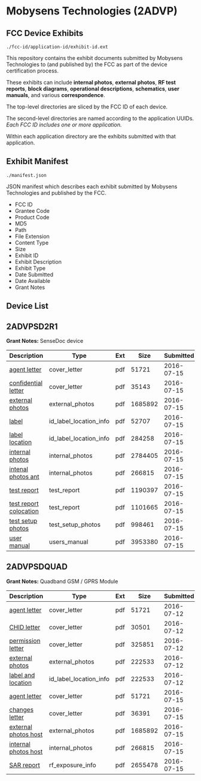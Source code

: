 # Mobysens Technologies (2ADVP)
## FCC Device Exhibits

```
./fcc-id/application-id/exhibit-id.ext
```

This repository contains the exhibit documents submitted by Mobysens Technologies to (and published by) the FCC as part of the device certification process.

These exhibits can include **internal photos**, **external photos**, **RF test reports**, **block diagrams**, **operational descriptions**, **schematics**, **user manuals**, and various **correspondence**.

The top-level directories are sliced by the FCC ID of each device.

The second-level directories are named according to the application UUIDs. *Each FCC ID includes one or more application.*

Within each application directory are the exhibits submitted with that application. 

## Exhibit Manifest

```
./manifest.json
```

JSON manifest which describes each exhibit submitted by Mobysens Technologies and published by the FCC.

- FCC ID
- Grantee Code
- Product Code
- MD5
- Path
- File Extension
- Content Type
- Size
- Exhibit ID
- Exhibit Description
- Exhibit Type
- Date Submitted
- Date Available
- Grant Notes

## Device List
## 2ADVPSD2R1
**Grant Notes:** SenseDoc device

| Description | Type | Ext | Size | Submitted | Available |
| ----------- | ---- | --- | ---- | --------- | --------- |
| [agent letter](2ADVPSD2R1/52c9e39f182a84a4681bcef912d87304/3059627.pdf) | cover_letter | pdf | 51721 | 2016-07-15 | 2016-07-18 |
| [confidential letter](2ADVPSD2R1/52c9e39f182a84a4681bcef912d87304/3065708.pdf) | cover_letter | pdf | 35143 | 2016-07-15 | 2016-07-18 |
| [external photos](2ADVPSD2R1/52c9e39f182a84a4681bcef912d87304/3065635.pdf) | external_photos | pdf | 1685892 | 2016-07-15 | 2016-07-18 |
| [label](2ADVPSD2R1/52c9e39f182a84a4681bcef912d87304/3065718.pdf) | id_label_location_info | pdf | 52707 | 2016-07-15 | 2016-07-18 |
| [label location](2ADVPSD2R1/52c9e39f182a84a4681bcef912d87304/3065719.pdf) | id_label_location_info | pdf | 284258 | 2016-07-15 | 2016-07-18 |
| [internal photos](2ADVPSD2R1/52c9e39f182a84a4681bcef912d87304/3065710.pdf) | internal_photos | pdf | 2784405 | 2016-07-15 | 2016-07-18 |
| [intenal photos ant](2ADVPSD2R1/52c9e39f182a84a4681bcef912d87304/3065711.pdf) | internal_photos | pdf | 266815 | 2016-07-15 | 2016-07-18 |
| [test report](2ADVPSD2R1/52c9e39f182a84a4681bcef912d87304/3065714.pdf) | test_report | pdf | 1190397 | 2016-07-15 | 2016-07-18 |
| [test report colocation](2ADVPSD2R1/52c9e39f182a84a4681bcef912d87304/3065715.pdf) | test_report | pdf | 1101665 | 2016-07-15 | 2016-07-18 |
| [test setup photos](2ADVPSD2R1/52c9e39f182a84a4681bcef912d87304/3065716.pdf) | test_setup_photos | pdf | 998461 | 2016-07-15 | 2016-07-18 |
| [user manual](2ADVPSD2R1/52c9e39f182a84a4681bcef912d87304/3065717.pdf) | users_manual | pdf | 3953380 | 2016-07-15 | 2016-07-18 |
## 2ADVPSDQUAD
**Grant Notes:** Quadband GSM / GPRS Module

| Description | Type | Ext | Size | Submitted | Available |
| ----------- | ---- | --- | ---- | --------- | --------- |
| [agent letter](2ADVPSDQUAD/fcb92a0dd96412affd0995c9d9b09f00/3059627.pdf) | cover_letter | pdf | 51721 | 2016-07-12 | 2016-07-13 |
| [CHID letter](2ADVPSDQUAD/fcb92a0dd96412affd0995c9d9b09f00/3059628.pdf) | cover_letter | pdf | 30501 | 2016-07-12 | 2016-07-13 |
| [permission letter](2ADVPSDQUAD/fcb92a0dd96412affd0995c9d9b09f00/3059629.pdf) | cover_letter | pdf | 325851 | 2016-07-12 | 2016-07-13 |
| [external photos](2ADVPSDQUAD/fcb92a0dd96412affd0995c9d9b09f00/3059630.pdf) | external_photos | pdf | 222533 | 2016-07-12 | 2016-07-13 |
| [label and location](2ADVPSDQUAD/fcb92a0dd96412affd0995c9d9b09f00/3059630.pdf) | id_label_location_info | pdf | 222533 | 2016-07-12 | 2016-07-13 |
| [agent letter](2ADVPSDQUAD/14a1d21188e5626461ddb169659762b9/3059627.pdf) | cover_letter | pdf | 51721 | 2016-07-15 | 2016-07-18 |
| [changes letter](2ADVPSDQUAD/14a1d21188e5626461ddb169659762b9/3065634.pdf) | cover_letter | pdf | 36391 | 2016-07-15 | 2016-07-18 |
| [external photos host](2ADVPSDQUAD/14a1d21188e5626461ddb169659762b9/3065635.pdf) | external_photos | pdf | 1685892 | 2016-07-15 | 2016-07-18 |
| [internal photos host](2ADVPSDQUAD/14a1d21188e5626461ddb169659762b9/3065636.pdf) | internal_photos | pdf | 266815 | 2016-07-15 | 2016-07-18 |
| [SAR report](2ADVPSDQUAD/14a1d21188e5626461ddb169659762b9/3065637.pdf) | rf_exposure_info | pdf | 2655478 | 2016-07-15 | 2016-07-18 |
